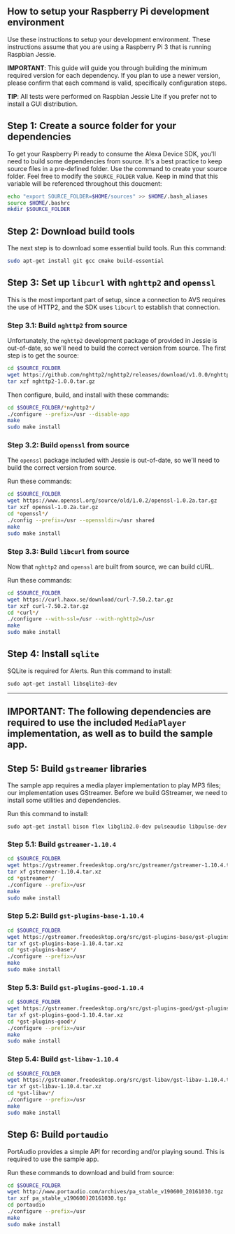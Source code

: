 ## How to setup your Raspberry Pi development environment

Use these instructions to setup your development environment. These instructions assume that you are using a Raspberry Pi 3 that is running Raspbian Jessie.

**IMPORTANT**: This guide will guide you through building the minimum required version for each dependency. If you plan to use a newer version, please confirm that each command is valid, specifically configuration steps.  

**TIP**: All tests were performed on Raspbian Jessie Lite if you prefer not to install a GUI distribution.  

## Step 1: Create a source folder for your dependencies

To get your Raspberry Pi ready to consume the Alexa Device SDK, you'll need to build some dependencies from source. It's a best practice to keep source files in a pre-defined folder. Use the command to create your source folder. Feel free to modify the  `SOURCE_FOLDER` value. Keep in mind that this variable will be referenced throughout this doucment:

```bash
echo "export SOURCE_FOLDER=$HOME/sources" >> $HOME/.bash_aliases
source $HOME/.bashrc
mkdir $SOURCE_FOLDER
```

## Step 2: Download build tools

The next step is to download some essential build tools. Run this command:  

```bash
sudo apt-get install git gcc cmake build-essential
```

## Step 3: Set up `libcurl` with `nghttp2` and `openssl`

This is the most important part of setup, since a connection to AVS requires the use of HTTP2, and the SDK uses `libcurl` to establish that connection.

### Step 3.1: Build `nghttp2` from source

Unfortunately, the `nghttp2` development package of provided in Jessie is out-of-date, so we'll need to build the correct version from source. The first step is to get the source:

```bash
cd $SOURCE_FOLDER
wget https://github.com/nghttp2/nghttp2/releases/download/v1.0.0/nghttp2-1.0.0.tar.gz
tar xzf nghttp2-1.0.0.tar.gz
```

Then configure, build, and install with these commands:

```bash
cd $SOURCE_FOLDER/*nghttp2*/
./configure --prefix=/usr --disable-app
make
sudo make install
```

### Step 3.2: Build `openssl` from source

The `openssl` package included with Jessie is out-of-date, so we'll need to build the correct version from source.

Run these commands:

```bash
cd $SOURCE_FOLDER
wget https://www.openssl.org/source/old/1.0.2/openssl-1.0.2a.tar.gz
tar xzf openssl-1.0.2a.tar.gz
cd *openssl*/
./config --prefix=/usr --openssldir=/usr shared
make
sudo make install
```

### Step 3.3: Build `libcurl` from source

Now that `nghttp2` and `openssl` are built from source, we can build cURL.

Run these commands:

```bash
cd $SOURCE_FOLDER
wget https://curl.haxx.se/download/curl-7.50.2.tar.gz
tar xzf curl-7.50.2.tar.gz
cd *curl*/
./configure --with-ssl=/usr --with-nghttp2=/usr
make
sudo make install
```

## Step 4: Install `sqlite`  

SQLite is required for Alerts. Run this command to install:

```
sudo apt-get install libsqlite3-dev
```
---  
**IMPORTANT**: The following dependencies are required to use the included `MediaPlayer` implementation, as well as to build the sample app.  
---  

## Step 5: Build `gstreamer` libraries

The sample app requires a media player implementation to play MP3 files; our implementation uses GStreamer. Before we build GStreamer, we need to install some utilities and dependencies.

Run this command to install:

```
sudo apt-get install bison flex libglib2.0-dev pulseaudio libpulse-dev
```

### Step 5.1: Build `gstreamer-1.10.4`

```bash
cd $SOURCE_FOLDER
wget https://gstreamer.freedesktop.org/src/gstreamer/gstreamer-1.10.4.tar.xz
tar xf gstreamer-1.10.4.tar.xz
cd *gstreamer*/
./configure --prefix=/usr
make
sudo make install
```

### Step 5.2:  Build `gst-plugins-base-1.10.4`

```bash
cd $SOURCE_FOLDER
wget https://gstreamer.freedesktop.org/src/gst-plugins-base/gst-plugins-base-1.10.4.tar.xz
tar xf gst-plugins-base-1.10.4.tar.xz
cd *gst-plugins-base*/
./configure --prefix=/usr
make
sudo make install
```

### Step 5.3: Build `gst-plugins-good-1.10.4`  

```bash
cd $SOURCE_FOLDER
wget https://gstreamer.freedesktop.org/src/gst-plugins-good/gst-plugins-good-1.10.4.tar.xz
tar xf gst-plugins-good-1.10.4.tar.xz
cd *gst-plugins-good*/
./configure --prefix=/usr
make
sudo make install
```

### Step 5.4: Build `gst-libav-1.10.4`  

```bash
cd $SOURCE_FOLDER
wget https://gstreamer.freedesktop.org/src/gst-libav/gst-libav-1.10.4.tar.xz
tar xf gst-libav-1.10.4.tar.xz
cd *gst-libav*/
./configure --prefix=/usr
make
sudo make install
```

## Step 6: Build `portaudio`  

PortAudio provides a simple API for recording and/or playing sound. This is required to use the sample app.

Run these commands to download and build from source:  

```bash
cd $SOURCE_FOLDER
wget http://www.portaudio.com/archives/pa_stable_v190600_20161030.tgz
tar xzf pa_stable_v190600)20161030.tgz
cd portaudio
./configure --prefix=/usr
make
sudo make install
```
